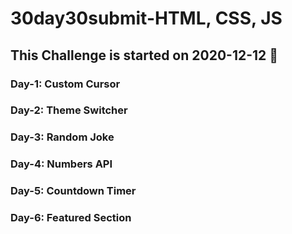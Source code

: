 # 30day30submit-HTML, CSS, JS

## This Challenge is started on 2020-12-12 📅

### Day-1: Custom Cursor
### Day-2: Theme Switcher
### Day-3: Random Joke
### Day-4: Numbers API
### Day-5: Countdown Timer
### Day-6: Featured Section
